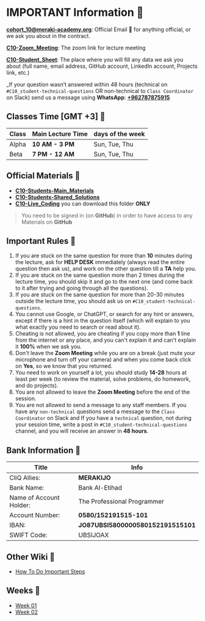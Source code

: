# IMPORTANT Information :link:

**cohort_10@meraki-academy.org**: Official Email :e-mail: for anything official, or we ask you about in the contract.

[**C10-Zoom_Meeting**](https://us06web.zoom.us/j/3610101010?pwd=S1kXbR4CubURVleqmgAlfO3JbcsGNo.1#success): The zoom link for lecture meeting

[**C10-Student_Sheet**](https://docs.google.com/spreadsheets/d/1VLPHLN_0BkHho22L5CqwKyMrLW5l-CKmPaf9f6WFnD0/edit?sharingaction=ownershiptransfer#gid=1714406271): The place where you will fill any data we ask you about (full name, email address, GitHub account, LinkedIn account, Projects link, etc.)

\_If your question wasn’t answered within 48 hours (technical on `#C10_student-technical-questions` OR non-technical to `Class Coordinator` on Slack) send us a message using **WhatsApp**: [**+962787875915**](http://wa.me/962787875915)

## Classes Time [GMT +3] :link:

| Class | Main Lecture Time | days of the week |
| ----- | ----------------- | ---------------- |
| Alpha | **10 AM - 3 PM**  | Sun, Tue, Thu    |
| Beta  | **7 PM - 12 AM**  | Sun, Tue, Thu    |


## Official Materials :link:

- [**C10-Students-Main_Materials**](https://github.com/MERAKI-Academy-Cohort-10/C10-Students_Materials-Phase_1)
- [**C10-Students-Shared_Solutions**](https://github.com/MERAKI-Academy-Cohort-10/C10-Students_Shared_Solutions)
- [**C10-Live_Coding**](https://drive.google.com/drive/folders/1_u7eS58vcZq9REPUiFF_H1ugaqGOV22v) you can download this folder **ONLY**

> You need to be signed in (on **GitHub**) in order to have access to any Materials on **GitHub**

## Important Rules :link:

1. If you are stuck on the same question for more than **10** minutes during the lecture, ask for **HELP DESK** immediately (always read the entire question then ask us), and work on the other question till a **TA** help you.
2. If you are stuck on the same question more than 2 times during the lecture time, you should skip it and go to the next one (and come back to it after trying and going through all the questions).
3. If you are stuck on the same question for more than 20-30 minutes outside the lecture time, you should ask us on `#C10_student-technical-questions`.
4. You cannot use Google, or ChatGPT, or search for any hint or answers, except if there is a hint in the question itself (which will explain to you what exactly you need to search or read about it).
5. Cheating is not allowed, you are cheating if you copy more than **1** line from the internet or any place, and you can't explain it and can't explain it **100%** when we ask you.
6. Don't leave the **Zoom Meeting** while you are on a break (just mute your microphone and turn off your camera) and when you come back click on **Yes**, so we know that you returned.
7. You need to work on yourself a lot, you should study **14-28** hours at least per week (to review the material, solve problems, do homework, and do projects).
8. You are not allowed to leave the **Zoom Meeting** before the end of the session.
9. You are not allowed to send a message to any staff members. If you have any `non-technical` questions send a message to the `Class Coordinator` on Slack and If you have a `technical` question, not during your session time, write a post in `#C10_student-technical-questions` channel, and you will receive an answer in **48 hours**.

## Bank Information :link:

| Title                   | Info                               |
| ----------------------- | ---------------------------------- |
| CliQ Allies:            | **MERAKIJO**                       |
| Bank Name:              | Bank Al-Etihad                     |
| Name of Account Holder: | The Professional Programmer        |
| Account Number:         | **0580/152191515-101**             |
| IBAN:                   | **JO87UBSI5800000580152191515101** |
| SWIFT Code:             | UBSIJOAX                           |

## Other Wiki :link: 

- [How To Do Important Steps](./Weeks/Important_Steps.md)



## Weeks :link: 

- [Week 01](./Weeks/W01.md)
- [Week 02](./Weeks/W02.md)

